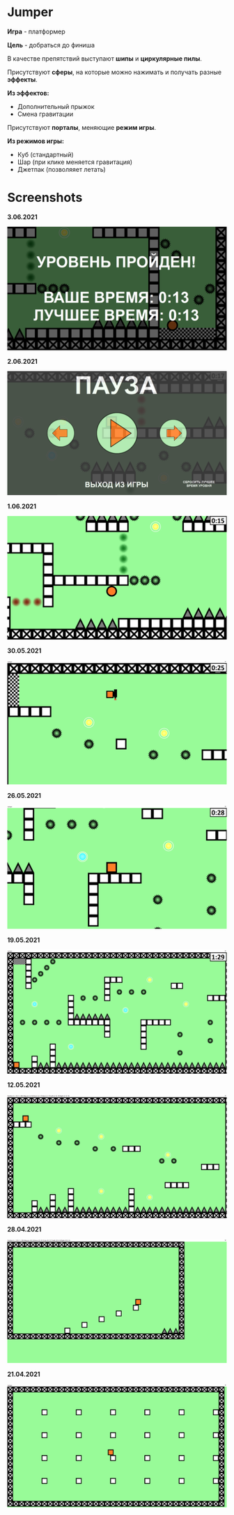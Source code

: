 # Jumper 

**Игра** - платформер  

**Цель** - добраться до финиша  

В качестве препятствий выступают **шипы** и **циркулярные пилы**. 

Присутствуют **сферы**, на которые можно нажимать и получать разные **эффекты**. 

**Из эффектов:** 
- Дополнительный прыжок 
- Смена гравитации 

Присутствуют **порталы**, меняющие **режим игры**. 

**Из режимов игры:** 
- Куб (стандартный) 
- Шар (при клике меняется гравитация) 
- Джетпак (позволяяет летать) 

# Screenshots 

**3.06.2021**

![alt text](https://github.com/AlexKoposov/UlearnGame/blob/main/Screenshots/3.06.2021.png?raw=true)

**2.06.2021**

![alt text](https://github.com/AlexKoposov/UlearnGame/blob/main/Screenshots/2.06.2021.png?raw=true)

**1.06.2021**

![alt text](https://github.com/AlexKoposov/UlearnGame/blob/main/Screenshots/1.06.2021.png?raw=true)

**30.05.2021**

![alt text](https://github.com/AlexKoposov/UlearnGame/blob/main/Screenshots/30.05.2021.png?raw=true)

**26.05.2021**

![alt text](https://github.com/AlexKoposov/UlearnGame/blob/main/Screenshots/26.05.2021.png?raw=true)

**19.05.2021**

![alt text](https://github.com/AlexKoposov/UlearnGame/blob/main/Screenshots/19.05.2021.png?raw=true)

**12.05.2021**

![alt text](https://github.com/AlexKoposov/UlearnGame/blob/main/Screenshots/12.05.2021.png?raw=true)

**28.04.2021**

![alt text](https://github.com/AlexKoposov/UlearnGame/blob/main/Screenshots/28.04.2021.png?raw=true)

**21.04.2021**

![alt text](https://github.com/AlexKoposov/UlearnGame/blob/main/Screenshots/21.04.2021.png?raw=true)
